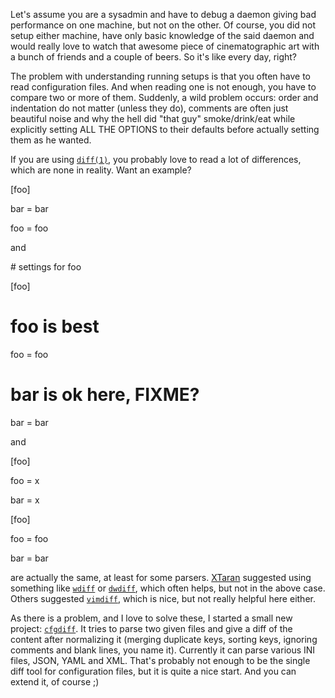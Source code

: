 <html><body><p>Let's assume you are a sysadmin and have to debug a daemon giving bad performance on one machine, but not on the other. Of course, you did not setup either machine, have only basic knowledge of the said daemon and would really love to watch that awesome piece of cinematographic art with a bunch of friends and a couple of beers. So it's like every day, right?</p>

<p>The problem with understanding running setups is that you often have to read configuration files. And when reading one is not enough, you have to compare two or more of them. Suddenly, a wild problem occurs: order and indentation do not matter (unless they do), comments are often just beautiful noise and why the hell did "that guy" smoke/drink/eat while explicitly setting ALL THE OPTIONS to their defaults before actually setting them as he wanted.</p>

<p>If you are using <a href="https://www.gnu.org/software/diffutils/"><code>diff(1)</code></a>, you probably love to read a lot of differences, which are none in reality. Want an example?</p>

<p>[foo]<br>

   bar = bar<br>

   foo = foo</p>

<p>and</p>

<p># settings for foo<br>

   [foo]<br>

   # foo is best<br>

   foo = foo<br>

   # bar is ok here, FIXME?<br>

   bar = bar</p>

<p>and</p>

<p>[foo]<br>

   foo = x<br>

   bar = x<br></p>

<p>[foo]<br>

   foo = foo<br>

   bar = bar</p>

<p>are actually the same, at least for some parsers. <a href="http://noone.org/blog">XTaran</a> suggested using something like <a href="https://www.gnu.org/software/wdiff/"><code>wdiff</code></a> or <a href="http://os.ghalkes.nl/dwdiff.html"><code>dwdiff</code></a>, which often helps, but not in the above case. Others suggested <a href="http://vimdoc.sourceforge.net/htmldoc/diff.html"><code>vimdiff</code></a>, which is nice, but not really helpful here either.</p>

<p>As there is a problem, and I love to solve these, I started a small new project: <a href="https://github.com/evgeni/cfgdiff"><code>cfgdiff</code></a>. It tries to parse two given files and give a diff of the content after normalizing it (merging duplicate keys, sorting keys, ignoring comments and blank lines, you name it). Currently it can parse various INI files, JSON, YAML and XML. That's probably not enough to be the single diff tool for configuration files, but it is quite a nice start. And you can extend it, of course ;)</p>

</body></html>